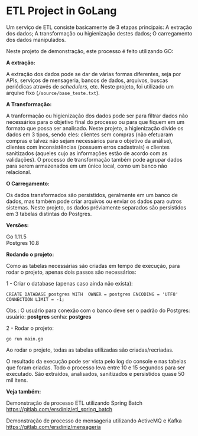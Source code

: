 # ETL Project in GoLang

Um serviço de ETL consiste basicamente de 3 etapas principais: A extração dos dados; A transformação ou higienização destes dados; O carregamento dos dados manipulados.

Neste projeto de demonstração, este processo é feito utilizando GO:

**A extração:**

A extração dos dados pode se dar de várias formas diferentes, seja por APIs, serviços de mensageria, bancos de dados, arquivos, buscas periódicas através de _schedulers_, etc. Neste projeto, foi utilizado um arquivo fixo (`/source/base_teste.txt`).

**A Transformação:**

A tranformação ou higienização dos dados pode ser para filtrar dados não necessários para o objetivo final do processo ou para que fiquem em um formato que possa ser analisado. Neste projeto, a higienização divide os dados em 3 tipos, sendo eles: clientes sem compras (não efetuaram compras e talvez não sejam necessários para o objetivo da análise), clientes com inconsistências (possuem erros cadastrais) e clientes sanitizados (aqueles cujo as informações estão de acordo com as validações). O processo de transformação também pode agrupar dados para serem armazenados em um único local, como um banco não relacional.

**O Carregamento:**

Os dados transformados são persistidos, geralmente em um banco de dados, mas também pode criar arquivos ou enviar os dados para outros sistemas. Neste projeto, os dados préviamente separados são persistidos em 3 tabelas distintas do Postgres.


**Versões:**

Go 1.11.5<br>
Postgres 10.8


**Rodando o projeto:**

Como as tabelas necessárias são criadas em tempo de execução, para rodar o projeto, apenas dois passos são necessários:

1 - Criar o database (apenas caso ainda não exista):

`CREATE DATABASE postgres
     WITH 
     OWNER = postgres
     ENCODING = 'UTF8'
     CONNECTION LIMIT = -1;`

Obs.: O usuário para conexão com o banco deve ser o padrão do Postgres:
usuário: **postgres**
senha: **postgres**

2 - Rodar o projeto:

`go run main.go`

Ao rodar o projeto, todas as tabelas utilizadas são criadas/recriadas.

O resultado da execução pode ser vista pelo log do console e nas tabelas que foram criadas. Todo o processo leva entre 10 e 15 segundos para ser executado. São extraídos, analisados, sanitizados e persistidos quase 50 mil itens.

**Veja também:**

Demonstração de processo ETL utilizando Spring Batch https://gitlab.com/ersdiniz/etl_spring_batch

Demonstração de processo de mensageria utilizando ActiveMQ e Kafka https://gitlab.com/ersdiniz/mensageria
